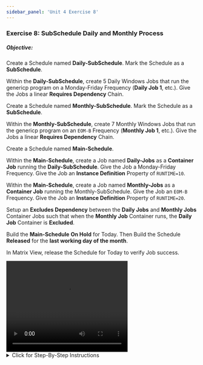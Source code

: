 ```yaml
---
sidebar_panel: 'Unit 4 Exercise 8'
---
```


### Exercise 8: SubSchedule Daily and Monthly Process

##### Objective: 

Create a Schedule named **Daily-SubSchedule**. Mark the Schedule as a **SubSchedule**. 

Within the **Daily-SubSchedule**, create 5 Daily Windows Jobs that run the genericp program on a Monday-Friday Frequency (**Daily Job 1**, etc.). Give the Jobs a linear **Requires Dependency** Chain.

Create a Schedule named **Monthly-SubSchedule**. Mark the Schedule as a **SubSchedule**.

Within the **Monthly-SubSchedule**, create 7 Monthly Windows Jobs that run the genericp program on an ```EOM-B``` Frequency (**Monthly Job 1**, etc.). Give the Jobs a linear **Requires Dependency** Chain.

Create a Schedule named **Main-Schedule**. 

Within the **Main-Schedule**, create a Job named **Daily-Jobs** as a **Container Job** running the **Daily-SubSchedule**. Give the Job a Monday-Friday Frequency. Give the Job an **Instance Definition** Property of ```RUNTIME=10```.

Within the **Main-Schedule**, create a Job named **Monthly-Jobs** as a **Container Job** running the Monthly-SubSchedule. Give the Job an ```EOM-B``` Frequency. Give the Job an **Instance Definition** Property of ```RUNTIME=20```.

Setup an **Excludes Dependency** between the **Daily Jobs** and **Monthly Jobs** Container Jobs such that when the **Monthly Job** Container runs, the **Daily Job** Container is **Excluded**. 

Build the **Main-Schedule** **On Hold** for Today. Then Build the Schedule **Released** for the **last working day of the month**.

In Matrix View, release the Schedule for Today to verify Job success.

<div>
<video width="320" height="240" controls>
  <source src="videobasic/U4E8.mp4" type="video/mp4"></source>
Your browser does not support the video tag.
</video>
</div>

<details>

<summary>Click for Step-By-Step Instructions</summary>

**Create the first SubSchedule (Daily)**

1.	Under the **Administration** topic, Double-Click on **Schedule Master**. 
2.	Click the **Add** button on the **Schedule Master** toolbar. 
3.	In the **Name** textbox, enter **Daily-SubSchedule**. 
4.	In the **Documentation** textbox, enter **This is the Daily SubSchedule**.
5.	In the **Start Time** box, notice the default of ```00:00``` (midnight).
6.	Keep **Monday through Friday** selected for the **Workdays per Week** for the Schedule to run.
7.	In the **Schedule Properties** frame, mark the **SubSchedule** checkbox.
8.	Click the **Save** button on the Schedule Master toolbar.

**Create the SubSchedule (Monthly)**

9.	Under the **Administration** topic, Double-Click on **Schedule Master** (if not open). 
10.	Click the **Add** button on the **Schedule Master** toolbar. 
11.	In the **Name** textbox, enter **Monthly-SubSchedule**. 
12.	In the **Documentation** textbox, enter **This is the Monthly SubSchedule**.
13.	In the **Start Time** box, notice the default of ```00:00``` (midnight).
14.	Keep **Monday through Friday** selected for the **Workdays per Week** for the Schedule to run.
15.	In the **Schedule Properties** frame, mark the **SubSchedule** checkbox.
16.	Click the **Save** button on the **Schedule Master** toolbar.
17.	Close the **Schedule Master** tab.

**Add Jobs within the Daily SubSchedule**

18.	Under the **Administration** topic, Double-Click on **Job Master**. Select the **Daily-SubSchedule**.
19.	Click the **Add** button on the **Job Master** toolbar. 
20.	In the **Name** textbox, enter **Daily Job 1**.
21.	In the **Job Type** drop-down list, select ```Windows```.
22.	In the **Primary Machine** drop-down list, select the ```SMATraining``` machine. 
23.	In the **User ID** drop-down list, select ```SMATRAINING\SMAUSER```. 
24.	In the **Command Line**, use **Ctrl+F** and select the command line that looks like this:
```"[[MI.PathWindows]]\genericp.exe" -t[[SI.RUNTIME]] -e0```
25.	Click the **Save** button on the **Job Master** toolbar. 
26.	Click the **Frequency** tab.
27.	Within the **Frequency list** frame, click the **Add** button.
28.	Click inside the option button to **Use existing Frequency**.
29.	In the **Frequency** drop-down list, select ```Mon-Fri-N```. 
30.	Click **Next**.
31.	Click the **Finish** button.
32.	On the **Job Master** Toolbar, click the **Copy** button or press **Ctrl+Insert**).
33.	Name the **Job Daily Job 2**.
34.	Click **OK**.
35.	Repeat steps 32 to 34 to create Jobs **Daily Job 3**, **Daily Job 4**, and **Daily Job 5**.
36.	Close the **Job Master**.
37.	Use **Workflow Designer** to create **Job Dependencies** the way you want and then close **Workflow Designer**.

**Add Jobs within the Monthly SubSchedule**

38.	Under the **Administration** topic, Double-Click on **Job Master**. Select the **Monthly-SubSchedule**.
39.	Click the **Add** button on the **Job Master** toolbar. 
40.	In the **Name** textbox, enter **Monthly Job 1**.
41.	In the **Job Type** drop-down list, select ```Windows```.
42.	In the **Primary Machine** drop-down list, select the ```SMATraining``` machine. 
43.	In the **User ID** drop-down list, select ```SMATRAINING\SMAUSER```. 
44.	In the **Command Line**, type **Ctrl+F** and select the command line that looks like this:
```"[[MI.PathWindows]]\genericp.exe" -t[[SI.RUNTIME]] -e0```
45.	Click the **Save** button on the **Job Master** toolbar. 
46.	Click the **Frequency** tab.
47.	Within the **Frequency list** frame, click the **Add** button.
48.	Create a new **Frequency**. The name will be ```End-of-Month-B```. Click **Next**.
49.	In the **Frequency Definition Wizard**, select **End of Period** in **When to Schedule** frame, be sure that **Month** is selected under **Periods** frame and **Before Date** is selected under **A/O/B/N** frame.
50.	Click the **Finish** button.
51.	On the **Job Master** Toolbar, click the **Copy** button or press **Ctrl+Insert**.
52.	Name the Job **Monthly Job 2**.
53.	Click **OK**.
54.	Repeat steps 51 to 53 to create Jobs **Monthly Job 3**, **Monthly Job 4**, **Monthly Job 5**, **Monthly Job 6**, and **Monthly Job 7**.
55.	Close the **Job Master** tab.
56.	Use **Workflow Designer** to create **Job Dependencies**.
57.	Close the **Workflow Designer**.

**Create the Primary Schedule**

58.	Under the **Administration** topic, Double-Click on **Schedule Master**. 
59.	Click the **Add** button on the **Schedule Master** toolbar. 
60.	In the **Name** textbox, enter **Main-Schedule**. 
61.	In the **Documentation** textbox, enter **This is the Main Schedule**.
62.	In the **Start Time** box, notice the default of ```00:00``` (midnight).
63.	Keep **Monday through Friday** selected for the **Workdays per Week** for the Schedule to run.
64.	Click the **Save** button on the **Schedule Master** toolbar.
65.	Close the **Schedule Master** tab.
66.	Under the **Administration** topic, Double-Click on **Job Master**. 

**Add the Daily SubSchedule to the Primary Schedule**

67.	Select the **Main-Schedule** from the **Schedule** drop-down list.
68.	Click the **Add** button on the **Job Master** toolbar. 
69.	In the **Name** textbox, enter **Daily-Jobs**. 
70.	In the **Job Type** drop-down list, select **Container**.
71.	On the **Schedule to run as SubSchedule** drop-down list select the **Daily-SubSchedule**.
72.	Click the **Save** button on the **Job Master** toolbar.
73.	Click the **Frequency** tab.
74.	Within the **Frequency list** frame, click the **Add** button.
75.	Click inside the option button to **Use existing Frequency**.
76.	In the **Frequency** drop-down list, select ```Mon-Fri-N```.
77.	Click **Next** and then **Finish**.
78.	Click the **Instance Definition** tab.
79.	Click in the **Define Property Values** box.
80.	Enter: ```RUNTIME=10```
81.	Click the **Add** at the right-middle of the screen.
82.	Click the **Save** button on the **Job Master** toolbar.
83.	In the **Documentation** textbox, enter **This is a container Job that has the Daily Jobs**.
84.	Click the **Save** button on the **Job Master** toolbar.
85.	Still on **Job Master**, be sure you have the **Main-Schedule** selected.

**Add the Monthly SubSchedule to the Primary Schedule**

86.	Click the **Add** button on the **Job Master** toolbar. 
87.	In the **Name** textbox, enter **Monthly-Jobs**. 
88.	In the **Job Type** drop-down list, select **Container**.
89.	On the **Schedule to run as SubSchedule** drop-down list select the **Monthly-SubSchedule**.
90.	Click the **Save** button or on the **Job Master** toolbar or press **Ctrl+S**.
91.	Click the **Frequency** tab.
92.	Within the **Frequency** list frame, click the **Add** button.
93.	Click inside the option button to **Use Existing Frequency**.
94.	Select ```End-of-Month-B``` from the drop-down list.
95.	Click **Next**.
96.	Click the **Forecast** button and note that on the months noted above that the Job will run on the Friday before the end of the month if it falls on a weekend.
97.	Close the **Forecast** dialog box and then click **Finish** on the **Frequency Definition Wizard** screen.
98.	Click the **Instance Definition** tab.
99.	Click in the **Define Property Values** box.
100. Enter: ```RUNTIME=20```.
101. Click the **Add** at the right side of the **Define Property Values** frame.
102. Click the **Save** button on the **Job Master** toolbar.
103. Close the **Job Master** tab.

**Setup Job Dependencies between Container Jobs**

104. Under the **Administration** topic, Double-Click **Workflow Designer**.
105. Select **Main-Schedule** under the **Select Schedule** drop-down list.
106. Click the **Add Dependency** tool.
107. Click the **Daily-Jobs** box and then click the **Monthly-Jobs**.
108. Select **Excludes** under the **Dependency** type. 
109. Click **OK**.
110. Close the **Workflow Designer** tab.

<a href="imgbasic/433.png" target="_blank"><img src="imgbasic/433.png" width="250"></img></a>

**Build the Schedule**

111. Under the **Operation** topic, Double-Click **Schedule Build**.
		* Notice that **both SubSchedules _ARE NOT_ shown in the Schedule Selection** list.  
112. Click the **Main-Schedule** and click the **Build** button.  
113. On the Build Properties screen, leave On Hold selected and click OK.
		* This will build the Schedule **On Hold** for today  
114. Click the **Main-Schedule** again.  
115. On the **Start date**, select the **last working day of the month**.
		* The **Stop date** should be the same as **Start date**.  
116. Click the **Build** button.
117. On the **Build Properties** screen, leave **Released** selected and click **OK**.
		* This will build the Schedule **Released for the end of the month**.  
118. Close the Build Schedules screen.  
119.  Go to the **List** or **Matrix** view under the **Operation** topic or use **Solution Manager** to check the results.  
120.  **Release the Schedule** for today (if you want to see the Jobs running).  

</details>